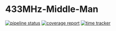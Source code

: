 # 433MHz-Middle-Man

[![pipeline status](https://gitlab.com/RootTheKid/433mhz-middle-man/badges/master/pipeline.svg)](https://gitlab.com/RootTheKid/433mhz-middle-man/commits/master)
[![coverage report](https://gitlab.com/RootTheKid/433mhz-middle-man/badges/master/coverage.svg)](https://gitlab.com/RootTheKid/433mhz-middle-man/commits/master)
[![time tracker](https://wakatime.com/badge/gitlab/smart-home-the-verse/433mhz-middle-man.svg)](https://wakatime.com/badge/gitlab/smart-home-the-verse/433mhz-middle-man)

